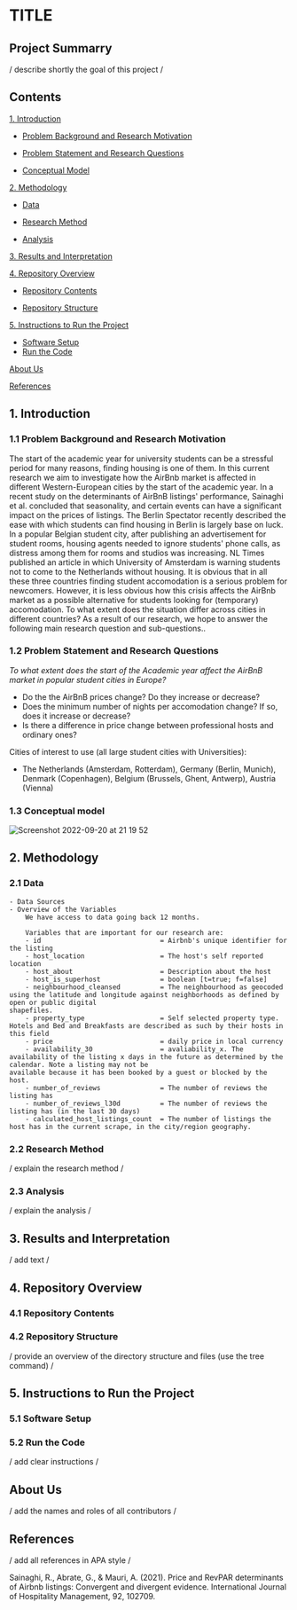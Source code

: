 # TITLE

## Project Summarry
/ describe shortly the goal of this project /

## Contents
[1. Introduction](#1-introduction) 
      
   - [Problem Background and Research Motivation](#11-problem-background-and-research-motivation)
   
   - [Problem Statement and Research Questions](#12-problem-statement-and-research-questions)
   
   - [Conceptual Model](#13-conceptual-model)

[2. Methodology](#2-methodology)
 
   - [Data](#21-data)

   - [Research Method](#22-research-method)

   - [Analysis](#23-analysis)

[3. Results and Interpretation](#3-results-and-interpretation)

[4. Repository Overview](#4-repository-overview)
   
   - [Repository Contents](#41-repository-contents)
   
   - [Repository Structure](#42-repository-structure)

[5. Instructions to Run the Project](#5-instructions-to-run-the-project)
   - [Software Setup](#51-software-setup)
   - [Run the Code](#52-run-the-code)

[About Us](#about-us)

[References](#references)


## 1. Introduction
### 1.1 Problem Background and Research Motivation
The start of the academic year for university students can be a stressful period for many reasons, finding housing is one of them. In this current research we aim to investigate how the AirBnb market is affected in different Western-European cities by the start of the academic year. In a recent study on the determinants of AirBnB listings' performance, Sainaghi et al. concluded that seasonality, and certain events can have a significant impact on the prices of listings. The Berlin Spectator recently described the ease with which students can find housing in Berlin is largely base on luck. In a popular Belgian student city, after publishing an advertisement for student rooms, housing agents needed to ignore students' phone calls, as distress among them for rooms and studios was increasing. NL Times published an article in which University of Amsterdam is warning students not to come to the Netherlands without housing. It is obvious that in all these three countries finding student accomodation is a serious problem for newcomers. However, it is less obvious how this crisis affects the AirBnb market as a possible alternative for students looking for (temporary) accomodation. To what extent does the situation differ across cities in different countries? As a result of our research, we hope to answer the following main research question and sub-questions..

### 1.2 Problem Statement and Research Questions

*To what extent does the start of the Academic year affect the AirBnB market in popular student cities in Europe?*
- Do the the AirBnB prices change? Do they increase or decrease?
- Does the minimum number of nights per accomodation change? If so, does it increase or decrease?
- Is there a difference in price change between professional hosts and ordinary ones?

Cities of interest to use (all large student cities with Universities):
- The Netherlands (Amsterdam, Rotterdam), Germany (Berlin, Munich), Denmark (Copenhagen), Belgium (Brussels, Ghent, Antwerp), Austria (Vienna) 


### 1.3 Conceptual model

![Screenshot 2022-09-20 at 21 19 52](https://user-images.githubusercontent.com/111375016/191346617-2959a699-6043-47e3-9d02-2266ca13e4ba.png)



## 2. Methodology
### 2.1 Data
    - Data Sources
    - Overview of the Variables
        We have access to data going back 12 months.

        Variables that are important for our research are:
        - id                              = Airbnb's unique identifier for the listing 
        - host_location                   = The host's self reported location
        - host_about                      = Description about the host
        - host_is_superhost               = boolean [t=true; f=false]
        - neighbourhood_cleansed          = The neighbourhood as geocoded using the latitude and longitude against neighborhoods as defined by open or public digital                                               shapefiles.
        - property_type                   = Self selected property type. Hotels and Bed and Breakfasts are described as such by their hosts in this field
        - price                           = daily price in local currency
        - availability_30                 = avaliability_x. The availability of the listing x days in the future as determined by the calendar. Note a listing may not be                                           available because it has been booked by a guest or blocked by the host.
        - number_of_reviews               = The number of reviews the listing has
        - number_of_reviews_l30d          = The number of reviews the listing has (in the last 30 days)
        - calculated_host_listings_count  = The number of listings the host has in the current scrape, in the city/region geography.

### 2.2 Research Method
/ explain the research method /

### 2.3 Analysis
/ explain the analysis /

## 3. Results and Interpretation
/ add text /

## 4. Repository Overview
### 4.1 Repository Contents
### 4.2 Repository Structure
/ provide an overview of the directory structure and files (use the tree command) /

## 5. Instructions to Run the Project
### 5.1 Software Setup
### 5.2 Run the Code
/ add clear instructions /

## About Us
/ add the names and roles of all contributors /

## References
/ add all references in APA style /

Sainaghi, R., Abrate, G., & Mauri, A. (2021). Price and RevPAR determinants of Airbnb listings: Convergent and divergent evidence. International Journal of Hospitality Management, 92, 102709.
